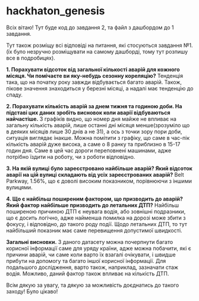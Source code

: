 # hackhaton_genesis
Всіх вітаю! Тут буде код до завдання 2, та файл з дашбордом до 1 завдання.

Тут також розміщу всі відповіді на питання, які стосуються завдання №1. (їх було незручно розміщувати на самому дашборді, тому тут розпишу все в подробицях).

**1. Порахувати відсоток від загальної кількості аварій для кожного місяця. Чи помічаєте ви яку-небудь сезонну кореляцію?**
Тенденція така, що на початку року завжди відбувається багато аварій. Також, пікове значення знаходиться у березні місяці, а надалі має тенденцію до спаду.

**2. Порахувати кількість аварій за днем тижня та годиною доби. На підставі цих даних зробіть висновок коли аварії відбуваються найчастіше.**
З графіків видно, що номер дня майже не впливає на загальну кількість аварій, лише останні дні місяця менше(зрозуміло що в деяких місяців лише 30 днів а не 31), а ось з точки зору пори доби, ситуація виглядає інакше. Можна помітити з графіку, що саме в час-пік кількість аварій дуже висока, а саме о 8 ранку та приблизно в 15-17 годин дня. Саме в цей час дороги переповнені машинами, адже потрібно їздити на роботу, чи з роботи відповідно.

**3. На якій вулиці було зареєстровано найбільше аварій? Який відсоток аварії на цій вулиці складають від усіх зареєстрованих аварій?**
Belt Parkway, 1.56%, що є доволі високим показником, порівнюючи з іншими вулицями.

**4. Що є найбільш поширеним фактором, що призводить до аварій? Який фактор найбільше призводить до летальних ДТП?**
Найбільш поширеною причиною ДТП є неувага водія, або зовнішні подразники, що є досить логічно, адже найменша помилка на дорозі може збити з фокусу, і відповідно, до такого роду події. Щодо летальних ДТП, то тут найбільший показник має саме перевищення допустимої швидкості.

**Загальні висновки.**
З даного датасету можна почерпнути багато корисної інформації саме для уряду країни, адже можна побачити, які є причини аварій, чи саме коли варто їх взагалі очікувати, і швидше прибути на допомогу та багато іншої корисної інформації. Для подальшого дослідження, варто також, наприклад, зазначати стаж водія. Можливо, даний фактор також впливає на кількість ДТП.

Всім дякую за увагу, та дякую за можливість доєднатись до такого заходу! Було цікаво!
